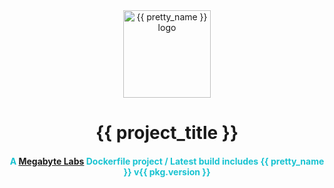 <div align="center">
  <center>
    <a href="{{ repository.group.dockerfile }}/{{ subgroup }}/{{ slug }}">
      <img width="140" height="140" alt="{{ pretty_name }} logo" src="{{ repository.group.dockerfile }}/{{ subgroup }}/{{ slug }}/-/raw/master/logo.png" />
    </a>
  </center>
</div>
<div align="center">
  <center><h1>{{ project_title }}</h1></center>
  <center><h4 style="color: #18c3d1;">A <a href="https://megabyte.space">Megabyte Labs</a> Dockerfile project / Latest build includes {{ pretty_name }} v{{ pkg.version }}</h4></center>
</div>
